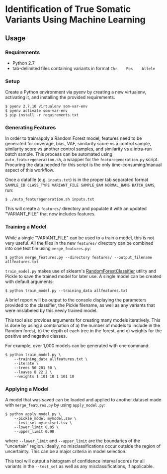# Identification of True Somatic Variants Using Machine Learning

## Usage

### Requirements
+ Python 2.7
+ tab-delimited files containing variants in format `Chr    Pos    Allele`

### Setup
Create a Python environment via pyenv by creating a new virtualenv, activating
it, and installing the provided requirements.
```console
$ pyenv 2.7.10 virtualenv som-var-env
$ pyenv activate som-var-env
$ pip install -r requirements.txt
```

### Generating Features
In order to train/apply a Random Forest model, features need to be generated for
coverage, bias, VAF, similarity score vs a control sample, similarity score vs
another control samples, and similarity vs a intra-run batch sample. This
process can be automated using `auto_featuregeneration.sh`, a wrapper for the
`featuregeneration.py` script. Procuring the data needed for this script is the
only time-consuming/manual aspect of this workflow.

Once a datafile (e.g. `inputs.txt`) is in the proper tab separated format
`SAMPLE_ID CLASS_TYPE VARIANT_FILE SAMPLE_BAM NORMAL_BAMS BATCH_BAMS`, run:
```console
$ ./auto_featuregeneration.sh inputs.txt
```

This will create a `features/` directory and populate it with an updated
"VARIANT_FILE" that now includes features.

### Training a Model
While a single "VARIANT_FILE" can be used to a train a model, this is not very
useful. All the files in the new `features/` directory can be combined into one
text file using `merge_features.py`:

```console
$ python merge_features.py --directory features/ --output_filename allfeatures.txt
```

`train_model.py` makes use of sklearn's
[RandomForestClassifier](https://scikit-learn.org/stable/modules/generated/sklearn.ensemble.RandomForestClassifier.html) utility and
Pickle to save the trained model for later use. A single model can be created
with default arguments:
```console
$ python train_model.py --training_data allfeatures.txt
```

A brief report will be output to the console displaying the parameters provided
to the classifier, the Pickle filename, as well as any variants that were
mislabeled by this newly trained model.

This tool also provides arguments for creating many models iteratively. This is
done by using a combination of a) the number of models to include in the Random 
forest, b) the depth of each tree in the forest, and c) weights for the positive
and negative classes. 

For example, over 1,000 models can be generated with one command:
```console
$ python train_model.py \
    --training_data allfeatures.txt \
    --iterate \
    --trees 50 201 50 \
    --leaves 8 22 2 \
    --weights 1 101 10 1 101 10
```

### Applying a Model
A model that was saved can be loaded and applied to another dataset made with
`merge_features.py` by using `apply_model.py`:
```console
$ python apply_model.py \
    --pickle_model mymodel.sav \
    --test_set mytestset.tsv \
    --lower_limit 0.05 \
    --upper_limit 0.90
```
where `--lower_limit` and `--upper_limit` are the boundaries of the "uncertain"
region. Ideally, no misclassifications occur outside the region of uncertainty.
This can be a major criteria in model selection.

This tool will output a histogram of confidence interval scores for all variants
in the `--test_set` as well as any misclassifications, if applicable. 

